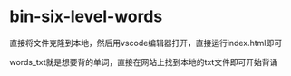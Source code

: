 # bin-six-level-words

直接将文件克隆到本地，然后用vscode编辑器打开，直接运行index.html即可

words_txt就是想要背的单词，直接在网站上找到本地的txt文件即可开始背诵
